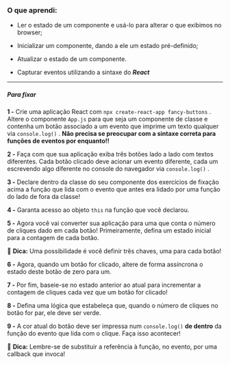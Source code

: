 ### O que aprendi:

- Ler o estado de um componente e usá-lo para alterar o que exibimos no browser;

- Inicializar um componente, dando a ele um estado pré-definido;

- Atualizar o estado de um componente.

- Capturar eventos utilizando a sintaxe do ***React***

---

##### Para fixar

**1 -** Crie uma aplicação React com `npx create-react-app fancy-buttons` . Altere o componente `App.js` para que seja um componente de classe e contenha um botão associado a um evento que imprime um texto qualquer via `console.log()` . **Não precisa se preocupar com a sintaxe correta para funções de eventos por enquanto!!**

**2 -** Faça com que sua aplicação exiba três botões lado a lado com textos diferentes. Cada botão clicado deve acionar um evento diferente, cada um escrevendo algo diferente no console do navegador via `console.log()` .

**3 -** Declare dentro da classe do seu componente dos exercícios de fixação acima a função que lida com o evento que antes era lidado por uma função do lado de fora da classe!

**4 -** Garanta acesso ao objeto `this` na função que você declarou.

**5 -** Agora você vai converter sua aplicação para uma que conta o número de cliques dado em cada botão! Primeiramente, defina um estado inicial para a contagem de cada botão.

🦜 **Dica:** Uma possibilidade é você definir três chaves, uma para cada botão!

**6 -** Agora, quando um botão for clicado, altere de forma assíncrona o estado deste botão de zero para um.

**7 -** Por fim, baseie-se no estado anterior ao atual para incrementar a contagem de cliques cada vez que um botão for clicado!

**8 -** Defina uma lógica que estabeleça que, quando o número de cliques no botão for par, ele deve ser verde.

**9 -** A cor atual do botão deve ser impressa num `console.log()` **de dentro** da função do evento que lida com o clique. Faça isso acontecer!

🦜 **Dica:** Lembre-se de substituir a referência à função, no evento, por uma callback que invoca!



